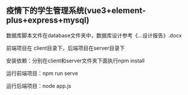 ## **疫情下的学生管理系统(vue3+element-plus+express+mysql)**

数据库脚本文件在database文件夹中，数据库设计参考《...设计报告》.docx

前端项目在 client目录下，后端项目在server目录下

安装依赖：分别在client和server文件夹下面执行npm install

运行前端项目：npm run serve 

运行后端项目：node app.js 

